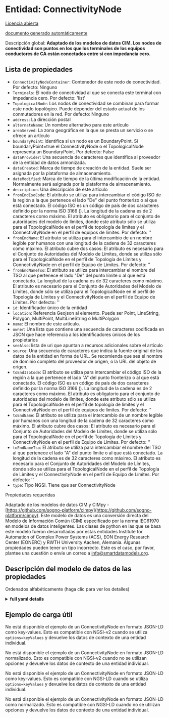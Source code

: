 Entidad: ConnectivityNode  
=========================  
[Licencia abierta](https://github.com/smart-data-models//dataModel.EnergyCIM/blob/master/ConnectivityNode/LICENSE.md)  
[documento generado automáticamente](https://docs.google.com/presentation/d/e/2PACX-1vTs-Ng5dIAwkg91oTTUdt8ua7woBXhPnwavZ0FxgR8BsAI_Ek3C5q97Nd94HS8KhP-r_quD4H0fgyt3/pub?start=false&loop=false&delayms=3000#slide=id.gb715ace035_0_60)  
Descripción global: **Adaptado de los modelos de datos CIM. Los nodos de conectividad son puntos en los que los terminales de los equipos conductores de CA están conectados entre sí con impedancia cero.**  

## Lista de propiedades  

- `ConnectivityNodeContainer`: Contenedor de este nodo de conectividad. Por defecto: Ninguno  - `Terminals`: El nodo de conectividad al que se conecta este terminal con impedancia cero. Por defecto: 'list'  - `TopologicalNode`: Los nodos de conectividad se combinan para formar este nodo topológico.  Puede depender del estado actual de los conmutadores en la red. Por defecto: Ninguno  - `address`: La dirección postal  - `alternateName`: Un nombre alternativo para este artículo  - `areaServed`: La zona geográfica en la que se presta un servicio o se ofrece un artículo  - `boundaryPoint`: Identifica si un nodo es un BoundaryPoint. Si boundaryPoint=true el ConnectivityNode o el TopologicalNode representa un BoundaryPoint. Por defecto: False  - `dataProvider`: Una secuencia de caracteres que identifica al proveedor de la entidad de datos armonizada.  - `dateCreated`: Marca de tiempo de creación de la entidad. Suele ser asignada por la plataforma de almacenamiento.  - `dateModified`: Marca de tiempo de la última modificación de la entidad. Normalmente será asignada por la plataforma de almacenamiento.  - `description`: Una descripción de este artículo  - `fromEndIsoCode`: El atributo se utiliza para intercambiar el código ISO de la región a la que pertenece el lado "De" del punto fronterizo o al que está conectado. El código ISO es un código de país de dos caracteres definido por la norma ISO 3166 (). La longitud de la cadena es de 2 caracteres como máximo. El atributo es obligatorio para el conjunto de autoridades del modelo de límites, donde este atributo sólo se utiliza para el TopologicalNode en el perfil de topología de límites y el ConnectivityNode en el perfil de equipos de límites. Por defecto: ''  - `fromEndName`: El atributo se utiliza para el intercambio de un nombre legible por humanos con una longitud de la cadena de 32 caracteres como máximo. El atributo cubre dos casos:  El atributo es necesario para el Conjunto de Autoridades del Modelo de Límites, donde se utiliza sólo para el TopologicalNode en el perfil de Topología de Límites y ConnectivityNode en el perfil de Equipo de Límites. Por defecto: ''  - `fromEndNameTso`: El atributo se utiliza para intercambiar el nombre del TSO al que pertenece el lado "De" del punto límite o al que está conectado. La longitud de la cadena es de 32 caracteres como máximo. El atributo es necesario para el Conjunto de Autoridades del Modelo de Límites, donde sólo se utiliza para el TopologicalNode en el perfil de Topología de Límites y el ConnectivityNode en el perfil de Equipo de Límites. Por defecto: ''  - `id`: Identificador único de la entidad  - `location`: Referencia Geojson al elemento. Puede ser Point, LineString, Polygon, MultiPoint, MultiLineString o MultiPolygon  - `name`: El nombre de este artículo.  - `owner`: Una lista que contiene una secuencia de caracteres codificada en JSON que hace referencia a los identificadores únicos de los propietarios  - `seeAlso`: lista de uri que apuntan a recursos adicionales sobre el artículo  - `source`: Una secuencia de caracteres que indica la fuente original de los datos de la entidad en forma de URL. Se recomienda que sea el nombre de dominio completo del proveedor de origen, o la URL del objeto de origen.  - `toEndIsoCode`: El atributo se utiliza para intercambiar el código ISO de la región a la que pertenece el lado "A" del punto fronterizo o al que está conectado. El código ISO es un código de país de dos caracteres definido por la norma ISO 3166 (). La longitud de la cadena es de 2 caracteres como máximo. El atributo es obligatorio para el conjunto de autoridades del modelo de límites, donde este atributo sólo se utiliza para el TopologicalNode en el perfil de topología de límites y el ConnectivityNode en el perfil de equipos de límites. Por defecto: ''  - `toEndName`: El atributo se utiliza para el intercambio de un nombre legible por humanos con una longitud de la cadena de 32 caracteres como máximo. El atributo cubre dos casos:  El atributo es necesario para el Conjunto de Autoridades del Modelo de Límites, donde se utiliza sólo para el TopologicalNode en el perfil de Topología de Límites y ConnectivityNode en el perfil de Equipo de Límites. Por defecto: ''  - `toEndNameTso`: El atributo se utiliza para intercambiar el nombre del TSO al que pertenece el lado "A" del punto límite o al que está conectado. La longitud de la cadena es de 32 caracteres como máximo. El atributo es necesario para el Conjunto de Autoridades del Modelo de Límites, donde sólo se utiliza para el TopologicalNode en el perfil de Topología de Límites y el ConnectivityNode en el perfil de Equipo de Límites. Por defecto: ''  - `type`: Tipo NGSI. Tiene que ser ConnectivityNode    
Propiedades requeridas  
Adaptado de los modelos de datos CIM y CIMpy - [https://github.com/sogno-platform/cimpy](https://github.com/sogno-platform/cimpy). Este modelo de datos es una conversión directa del Modelo de Información Común (CIM) especificado por la norma IEC61970 en modelos de datos inteligentes. Las clases de python en las que se basa este modelo fueron desarrolladas por estas entidades Institute for Automation of Complex Power Systems (ACS), EON Energy Research Center (EONERC) y RWTH University Aachen, Alemania. Algunas propiedades pueden tener un tipo incorrecto. Este es el caso, por favor, plantee una cuestión o envíe un correo a info@smartdatamodels.org.  
## Descripción del modelo de datos de las propiedades  
Ordenados alfabéticamente (haga clic para ver los detalles)  
<details><summary><strong>full yaml details</strong></summary>    
```yaml  
ConnectivityNode:    
  description: 'Adapted from CIM data models. Connectivity nodes are points where terminals of AC conducting equipment are connected together with zero impedance.'    
  properties:    
    ConnectivityNodeContainer:    
      description: 'Container of this connectivity node. Default: None'    
      type: number    
      x-ngsi:    
        model: https://schema.org/Number    
    Terminals:    
      description: 'The connectivity node to which this terminal connects with zero impedance. Default: ''list'''    
      type: number    
      x-ngsi:    
        model: https://schema.org/Number    
    TopologicalNode:    
      description: 'The connectivity nodes combine together to form this topological node.  May depend on the current state of switches in the network. Default: None'    
      type: number    
      x-ngsi:    
        model: https://schema.org/Number    
    address:    
      description: 'The mailing address'    
      properties:    
        addressCountry:    
          description: 'Property. The country. For example, Spain. Model:''https://schema.org/addressCountry'''    
          type: string    
        addressLocality:    
          description: 'Property. The locality in which the street address is, and which is in the region. Model:''https://schema.org/addressLocality'''    
          type: string    
        addressRegion:    
          description: 'Property. The region in which the locality is, and which is in the country. Model:''https://schema.org/addressRegion'''    
          type: string    
        postOfficeBoxNumber:    
          description: 'Property. The post office box number for PO box addresses. For example, 03578. Model:''https://schema.org/postOfficeBoxNumber'''    
          type: string    
        postalCode:    
          description: 'Property. The postal code. For example, 24004. Model:''https://schema.org/https://schema.org/postalCode'''    
          type: string    
        streetAddress:    
          description: 'Property. The street address. Model:''https://schema.org/streetAddress'''    
          type: string    
      type: Property    
      x-ngsi:    
        model: https://schema.org/address    
    alternateName:    
      description: 'An alternative name for this item'    
      type: Property    
    areaServed:    
      description: 'The geographic area where a service or offered item is provided'    
      type: Property    
      x-ngsi:    
        model: https://schema.org/Text    
    boundaryPoint:    
      description: 'Identifies if a node is a BoundaryPoint. If boundaryPoint=true the ConnectivityNode or the TopologicalNode represents a BoundaryPoint. Default: False'    
      type: number    
      x-ngsi:    
        model: https://schema.org/Number    
    dataProvider:    
      description: 'A sequence of characters identifying the provider of the harmonised data entity.'    
      type: Property    
    dateCreated:    
      description: 'Entity creation timestamp. This will usually be allocated by the storage platform.'    
      format: date-time    
      type: Property    
    dateModified:    
      description: 'Timestamp of the last modification of the entity. This will usually be allocated by the storage platform.'    
      format: date-time    
      type: Property    
    description:    
      description: 'A description of this item'    
      type: Property    
    fromEndIsoCode:    
      description: 'The attribute is used for an exchange of the ISO code of the region to which the `From` side of the Boundary point belongs to or it is connected to. The ISO code is two characters country code as defined by ISO 3166 (). The length of the string is 2 characters maximum. The attribute is a required for the Boundary Model Authority Set where this attribute is used only for the TopologicalNode in the Boundary Topology profile and ConnectivityNode in the Boundary Equipment profile. Default: '''''    
      type: number    
      x-ngsi:    
        model: https://schema.org/Number    
    fromEndName:    
      description: 'The attribute is used for an exchange of a human readable name with length of the string 32 characters maximum. The attribute covers two cases:  The attribute is required for the Boundary Model Authority Set where it is used only for the TopologicalNode in the Boundary Topology profile and ConnectivityNode in the Boundary Equipment profile. Default: '''''    
      type: number    
      x-ngsi:    
        model: https://schema.org/Number    
    fromEndNameTso:    
      description: 'The attribute is used for an exchange of the name of the TSO to which the `From` side of the Boundary point belongs to or it is connected to. The length of the string is 32 characters maximum. The attribute is required for the Boundary Model Authority Set where it is used only for the TopologicalNode in the Boundary Topology profile and ConnectivityNode in the Boundary Equipment profile. Default: '''''    
      type: number    
      x-ngsi:    
        model: https://schema.org/Number    
    id:    
      anyOf: &connectivitynode_-_properties_-_owner_-_items_-_anyof    
        - description: 'Property. Identifier format of any NGSI entity'    
          maxLength: 256    
          minLength: 1    
          pattern: ^[\w\-\.\{\}\$\+\*\[\]`|~^@!,:\\]+$    
          type: string    
        - description: 'Property. Identifier format of any NGSI entity'    
          format: uri    
          type: string    
      description: 'Unique identifier of the entity'    
      type: Property    
    location:    
      description: 'Geojson reference to the item. It can be Point, LineString, Polygon, MultiPoint, MultiLineString or MultiPolygon'    
      oneOf:    
        - description: 'Geoproperty. Geojson reference to the item. Point'    
          properties:    
            bbox:    
              items:    
                type: number    
              minItems: 4    
              type: array    
            coordinates:    
              items:    
                type: number    
              minItems: 2    
              type: array    
            type:    
              enum:    
                - Point    
              type: string    
          required:    
            - type    
            - coordinates    
          title: 'GeoJSON Point'    
          type: object    
        - description: 'Geoproperty. Geojson reference to the item. LineString'    
          properties:    
            bbox:    
              items:    
                type: number    
              minItems: 4    
              type: array    
            coordinates:    
              items:    
                items:    
                  type: number    
                minItems: 2    
                type: array    
              minItems: 2    
              type: array    
            type:    
              enum:    
                - LineString    
              type: string    
          required:    
            - type    
            - coordinates    
          title: 'GeoJSON LineString'    
          type: object    
        - description: 'Geoproperty. Geojson reference to the item. Polygon'    
          properties:    
            bbox:    
              items:    
                type: number    
              minItems: 4    
              type: array    
            coordinates:    
              items:    
                items:    
                  items:    
                    type: number    
                  minItems: 2    
                  type: array    
                minItems: 4    
                type: array    
              type: array    
            type:    
              enum:    
                - Polygon    
              type: string    
          required:    
            - type    
            - coordinates    
          title: 'GeoJSON Polygon'    
          type: object    
        - description: 'Geoproperty. Geojson reference to the item. MultiPoint'    
          properties:    
            bbox:    
              items:    
                type: number    
              minItems: 4    
              type: array    
            coordinates:    
              items:    
                items:    
                  type: number    
                minItems: 2    
                type: array    
              type: array    
            type:    
              enum:    
                - MultiPoint    
              type: string    
          required:    
            - type    
            - coordinates    
          title: 'GeoJSON MultiPoint'    
          type: object    
        - description: 'Geoproperty. Geojson reference to the item. MultiLineString'    
          properties:    
            bbox:    
              items:    
                type: number    
              minItems: 4    
              type: array    
            coordinates:    
              items:    
                items:    
                  items:    
                    type: number    
                  minItems: 2    
                  type: array    
                minItems: 2    
                type: array    
              type: array    
            type:    
              enum:    
                - MultiLineString    
              type: string    
          required:    
            - type    
            - coordinates    
          title: 'GeoJSON MultiLineString'    
          type: object    
        - description: 'Geoproperty. Geojson reference to the item. MultiLineString'    
          properties:    
            bbox:    
              items:    
                type: number    
              minItems: 4    
              type: array    
            coordinates:    
              items:    
                items:    
                  items:    
                    items:    
                      type: number    
                    minItems: 2    
                    type: array    
                  minItems: 4    
                  type: array    
                type: array    
              type: array    
            type:    
              enum:    
                - MultiPolygon    
              type: string    
          required:    
            - type    
            - coordinates    
          title: 'GeoJSON MultiPolygon'    
          type: object    
      type: Geoproperty    
    name:    
      description: 'The name of this item.'    
      type: Property    
    owner:    
      description: 'A List containing a JSON encoded sequence of characters referencing the unique Ids of the owner(s)'    
      items:    
        anyOf: *connectivitynode_-_properties_-_owner_-_items_-_anyof    
        description: 'Property. Unique identifier of the entity'    
      type: Property    
    seeAlso:    
      description: 'list of uri pointing to additional resources about the item'    
      oneOf:    
        - items:    
            format: uri    
            type: string    
          minItems: 1    
          type: array    
        - format: uri    
          type: string    
      type: Property    
    source:    
      description: 'A sequence of characters giving the original source of the entity data as a URL. Recommended to be the fully qualified domain name of the source provider, or the URL to the source object.'    
      type: Property    
    toEndIsoCode:    
      description: 'The attribute is used for an exchange of the ISO code of the region to which the `To` side of the Boundary point belongs to or it is connected to. The ISO code is two characters country code as defined by ISO 3166 (). The length of the string is 2 characters maximum. The attribute is a required for the Boundary Model Authority Set where this attribute is used only for the TopologicalNode in the Boundary Topology profile and ConnectivityNode in the Boundary Equipment profile. Default: '''''    
      type: number    
      x-ngsi:    
        model: https://schema.org/Number    
    toEndName:    
      description: 'The attribute is used for an exchange of a human readable name with length of the string 32 characters maximum. The attribute covers two cases:  The attribute is required for the Boundary Model Authority Set where it is used only for the TopologicalNode in the Boundary Topology profile and ConnectivityNode in the Boundary Equipment profile. Default: '''''    
      type: number    
      x-ngsi:    
        model: https://schema.org/Number    
    toEndNameTso:    
      description: 'The attribute is used for an exchange of the name of the TSO to which the `To` side of the Boundary point belongs to or it is connected to. The length of the string is 32 characters maximum. The attribute is required for the Boundary Model Authority Set where it is used only for the TopologicalNode in the Boundary Topology profile and ConnectivityNode in the Boundary Equipment profile. Default: '''''    
      type: number    
      x-ngsi:    
        model: https://schema.org/Number    
    type:    
      description: 'NGSI type. It has to be ConnectivityNode'    
      enum:    
        - ConnectivityNode    
      type: Property    
  required: []    
  type: object    
```  
</details>    
## Ejemplo de carga útil  
No está disponible el ejemplo de un ConnectivityNode en formato JSON-LD como key-values. Esto es compatible con NGSI-v2 cuando se utiliza `options=keyValues` y devuelve los datos de contexto de una entidad individual.  
No está disponible el ejemplo de un ConnectivityNode en formato JSON-LD normalizado. Esto es compatible con NGSI-v2 cuando no se utilizan opciones y devuelve los datos de contexto de una entidad individual.  
No está disponible el ejemplo de un ConnectivityNode en formato JSON-LD como key-values. Esto es compatible con NGSI-LD cuando se utiliza `options=keyValues` y devuelve los datos de contexto de una entidad individual.  
No está disponible el ejemplo de un ConnectivityNode en formato JSON-LD como normalizado. Esto es compatible con NGSI-LD cuando no se utilizan opciones y devuelve los datos de contexto de una entidad individual.  
